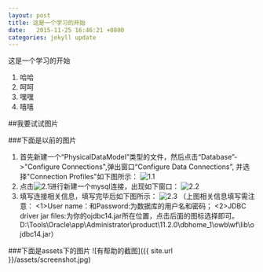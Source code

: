 ```yaml
---
layout: post
title: 这是一个学习的开始
date:   2015-11-25 16:46:21 +0800
categories: jekyll update
---
```


这是一个学习的开始

1. 哈哈
2. 呵呵
3. 嘿嘿
4. 嘻嘻

##我要试试图片

###下面是以前的图片
1. 首先新建一个“PhysicalDataModel”类型的文件，然后点击“Database”->"Configure  Connections",弹出窗口“Configure Data Connections”, 并选择"Connection Profiles"如下图所示：
![1.1](http://ww1.sinaimg.cn/large/4dd787e4gw1etkzgrjjb1j20fa0cjdhb.jpg)
2. 点击![2.1](http://ww4.sinaimg.cn/large/4dd787e4gw1etkzgrtn2wj200s00m0mc.jpg)进行新建一个mysql连接，出现如下窗口：
![2.2](http://ww3.sinaimg.cn/large/4dd787e4gw1etkzgs6flsj20e40d6dhj.jpg)
3. 填写连接相关信息，填写完毕后如下图所示： 
![2.3](http://ww2.sinaimg.cn/large/4dd787e4gw1etkzgsm6d3j20e40d676x.jpg)
（上图相关信息填写需注意： 
<1>User name：和Password:为数据库的用户名和密码； 
<2>JDBC driver jar files:为你的ojdbc14.jar所在位置，点击后面的图标选择即可。D:\Tools\Oracle\app\Administrator\product\11.2.0\dbhome_1\owb\wf\lib\ojdbc14.jar） 

###下面是assets下的图片
![有帮助的截图]({{ site.url }}/assets/screenshot.jpg)
